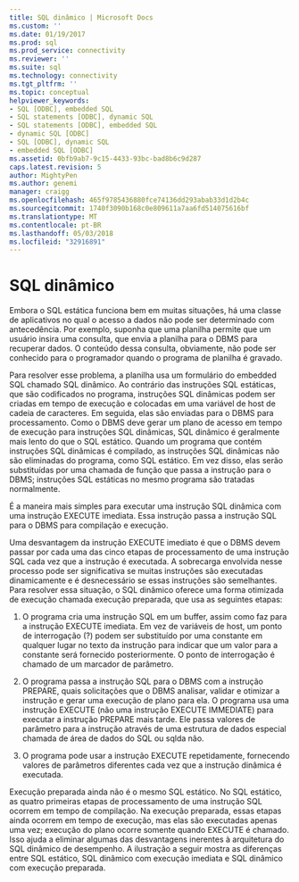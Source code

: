 ```yaml
---
title: SQL dinâmico | Microsoft Docs
ms.custom: ''
ms.date: 01/19/2017
ms.prod: sql
ms.prod_service: connectivity
ms.reviewer: ''
ms.suite: sql
ms.technology: connectivity
ms.tgt_pltfrm: ''
ms.topic: conceptual
helpviewer_keywords:
- SQL [ODBC], embedded SQL
- SQL statements [ODBC], dynamic SQL
- SQL statements [ODBC], embedded SQL
- dynamic SQL [ODBC]
- SQL [ODBC], dynamic SQL
- embedded SQL [ODBC]
ms.assetid: 0bfb9ab7-9c15-4433-93bc-bad8b6c9d287
caps.latest.revision: 5
author: MightyPen
ms.author: genemi
manager: craigg
ms.openlocfilehash: 465f9785436880fce74136dd293abab33d1d2b4c
ms.sourcegitcommit: 1740f3090b168c0e809611a7aa6fd514075616bf
ms.translationtype: MT
ms.contentlocale: pt-BR
ms.lasthandoff: 05/03/2018
ms.locfileid: "32916891"
---
```

# <a name="dynamic-sql"></a>SQL dinâmico
Embora o SQL estática funciona bem em muitas situações, há uma classe de aplicativos no qual o acesso a dados não pode ser determinado com antecedência. Por exemplo, suponha que uma planilha permite que um usuário insira uma consulta, que envia a planilha para o DBMS para recuperar dados. O conteúdo dessa consulta, obviamente, não pode ser conhecido para o programador quando o programa de planilha é gravado.  
  
 Para resolver esse problema, a planilha usa um formulário do embedded SQL chamado SQL dinâmico. Ao contrário das instruções SQL estáticas, que são codificados no programa, instruções SQL dinâmicas podem ser criadas em tempo de execução e colocadas em uma variável de host de cadeia de caracteres. Em seguida, elas são enviadas para o DBMS para processamento. Como o DBMS deve gerar um plano de acesso em tempo de execução para instruções SQL dinâmicas, SQL dinâmico é geralmente mais lento do que o SQL estático. Quando um programa que contém instruções SQL dinâmicas é compilado, as instruções SQL dinâmicas não são eliminadas do programa, como SQL estático. Em vez disso, elas serão substituídas por uma chamada de função que passa a instrução para o DBMS; instruções SQL estáticas no mesmo programa são tratadas normalmente.  
  
 É a maneira mais simples para executar uma instrução SQL dinâmica com uma instrução EXECUTE imediata. Essa instrução passa a instrução SQL para o DBMS para compilação e execução.  
  
 Uma desvantagem da instrução EXECUTE imediato é que o DBMS devem passar por cada uma das cinco etapas de processamento de uma instrução SQL cada vez que a instrução é executada. A sobrecarga envolvida nesse processo pode ser significativa se muitas instruções são executadas dinamicamente e é desnecessário se essas instruções são semelhantes. Para resolver essa situação, o SQL dinâmico oferece uma forma otimizada de execução chamada execução preparada, que usa as seguintes etapas:  
  
1.  O programa cria uma instrução SQL em um buffer, assim como faz para a instrução EXECUTE imediata. Em vez de variáveis de host, um ponto de interrogação (?) podem ser substituído por uma constante em qualquer lugar no texto da instrução para indicar que um valor para a constante será fornecido posteriormente. O ponto de interrogação é chamado de um marcador de parâmetro.  
  
2.  O programa passa a instrução SQL para o DBMS com a instrução PREPARE, quais solicitações que o DBMS analisar, validar e otimizar a instrução e gerar uma execução de plano para ela. O programa usa uma instrução EXECUTE (não uma instrução EXECUTE IMMEDIATE) para executar a instrução PREPARE mais tarde. Ele passa valores de parâmetro para a instrução através de uma estrutura de dados especial chamada de área de dados do SQL ou sqlda não.  
  
3.  O programa pode usar a instrução EXECUTE repetidamente, fornecendo valores de parâmetros diferentes cada vez que a instrução dinâmica é executada.  
  
 Execução preparada ainda não é o mesmo SQL estático. No SQL estático, as quatro primeiras etapas de processamento de uma instrução SQL ocorrem em tempo de compilação. Na execução preparada, essas etapas ainda ocorrem em tempo de execução, mas elas são executadas apenas uma vez; execução do plano ocorre somente quando EXECUTE é chamado. Isso ajuda a eliminar algumas das desvantagens inerentes à arquitetura do SQL dinâmico de desempenho. A ilustração a seguir mostra as diferenças entre SQL estático, SQL dinâmico com execução imediata e SQL dinâmico com execução preparada.
